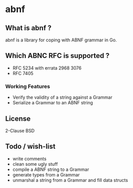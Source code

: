 # abnf


## What is abnf ?

abnf is a library for coping with ABNF grammar in Go.

## Which ABNC RFC is supported ?

  * RFC 5234 with errata 2968 3076
  * RFC 7405

### Working Features

  * Verify the validity of a string against a Grammar
  * Serialize a Grammar to an ABNF string

## License
2-Clause BSD

## Todo / wish-list

  * write comments
  * clean some ugly stuff
  * compile a ABNF string to a Grammar
  * generate types from a Grammar
  * unmarshal a string from a Grammar and fill data structs
